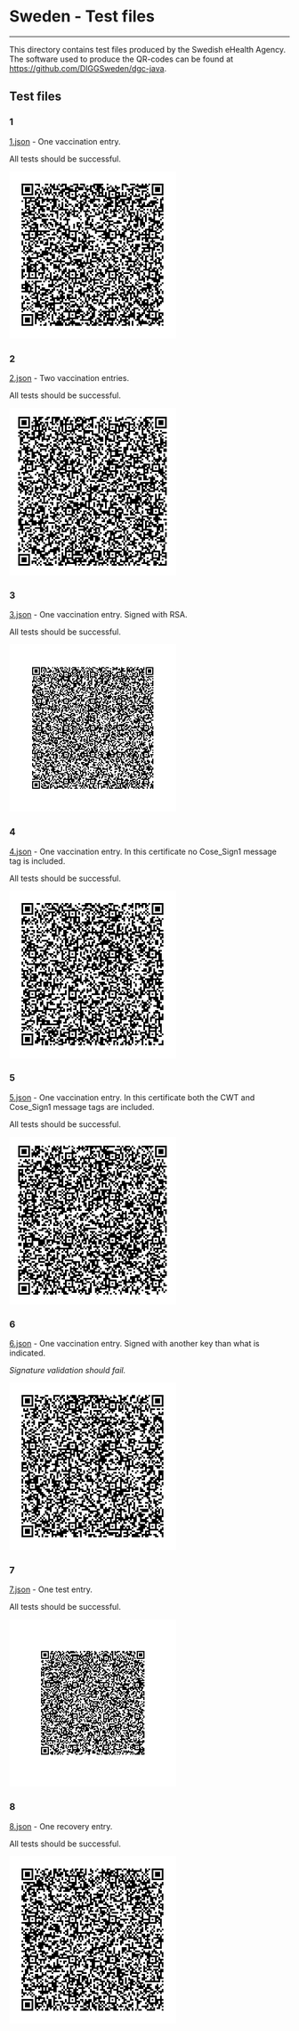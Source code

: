# Sweden - Test files

---

This directory contains test files produced by the Swedish eHealth Agency. The software used to produce the QR-codes can be found at https://github.com/DIGGSweden/dgc-java.

## Test files

### 1

[1.json](2DCode/raw/1.json) - One vaccination entry. 

All tests should be successful.

![1](png/1.png)

### 2

[2.json](2DCode/raw/2.json) - Two vaccination entries. 

All tests should be successful.

![2](png/2.png)

### 3

[3.json](2DCode/raw/3.json) - One vaccination entry. Signed with RSA. 

All tests should be successful.

![3](png/3.png)

### 4

[4.json](2DCode/raw/4.json) - One vaccination entry. In this certificate no Cose_Sign1 message tag is included.

All tests should be successful.

![4](png/4.png)

### 5

[5.json](2DCode/raw/5.json) - One vaccination entry. In this certificate both the CWT and Cose_Sign1 message tags are included.

All tests should be successful.

![5](png/5.png)

### 6

[6.json](2DCode/raw/6.json) - One vaccination entry. Signed with another key than what is indicated.

*Signature validation should fail.*

![6](png/6.png)

### 7

[7.json](2DCode/raw/7.json) - One test entry.

All tests should be successful.

![7](png/7.png)

### 8

[8.json](2DCode/raw/8.json) - One recovery entry.

All tests should be successful.

![8](png/8.png)

